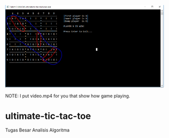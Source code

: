 
![screenshot](https://github.com/yudisupriyadi123/ultimate-tic-tac-toe/raw/master/screenshot.png)

NOTE: I put video.mp4 for you that show how game playing.

# ultimate-tic-tac-toe
Tugas Besar Analisis Algoritma
